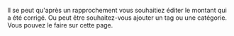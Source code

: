 Il se peut qu'après un rapprochement vous souhaitiez éditer le montant qui a été corrigé. Ou peut être souhaitez-vous ajouter un tag ou une catégorie. Vous pouvez le faire sur cette page.